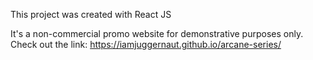 This project was created with React JS

It's a non-commercial promo website for demonstrative purposes only.
Check out the link: https://iamjuggernaut.github.io/arcane-series/
